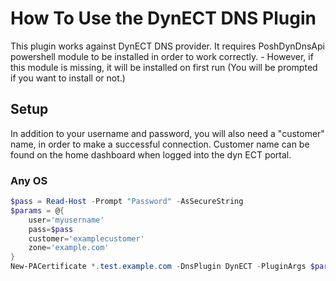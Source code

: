 # How To Use the DynECT DNS Plugin

This plugin works against DynECT DNS provider.
It requires PoshDynDnsApi powershell module to be installed in order to work correctly. - However, if this module is missing, it will be installed on first run (You will be prompted if you want to install or not.)

## Setup

In addition to your username and password, you will also need a "customer" name, in order to make a successful connection.
Customer name can be found on the home dashboard when logged into the dyn ECT portal.

### Any OS

```powershell
$pass = Read-Host -Prompt "Password" -AsSecureString
$params = @{
    user='myusername'
    pass=$pass
    customer='examplecustomer'
    zone='example.com'
}
New-PACertificate *.test.example.com -DnsPlugin DynECT -PluginArgs $params
```
